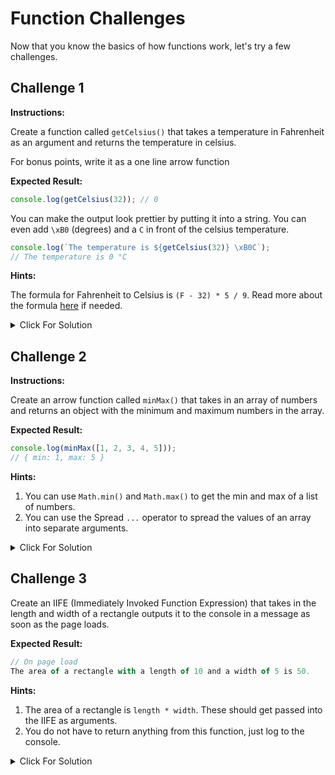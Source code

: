 # Function Challenges

Now that you know the basics of how functions work, let's try a few challenges.

## Challenge 1

**Instructions:**

Create a function called `getCelsius()` that takes a temperature in Fahrenheit as an argument and returns the temperature in celsius.

For bonus points, write it as a one line arrow function

**Expected Result:**

```JavaScript
console.log(getCelsius(32)); // 0
```

You can make the output look prettier by putting it into a string. You can even add `\xB0` (degrees) and a `C` in front of the celsius temperature.

```JavaScript
console.log(`The temperature is ${getCelsius(32)} \xB0C`);
// The temperature is 0 °C
```

**Hints:**

The formula for Fahrenheit to Celsius is `(F - 32) * 5 / 9`. Read more about the formula [here](https://www.cuemath.com/fahrenheit-to-celsius-formula/) if needed.

<details>
  <summary>Click For Solution</summary>
  
```JavaScript
//Solution Here

````

</details>


## Challenge 2

**Instructions:**

Create an arrow function called `minMax()` that takes in an array of numbers and returns an object with the minimum and maximum numbers in the array.

**Expected Result:**

```JavaScript
console.log(minMax([1, 2, 3, 4, 5]));
// { min: 1, max: 5 }
```

**Hints:**

1.  You can use `Math.min()` and `Math.max()` to get the min and max of a list of numbers.
2.  You can use the Spread `...` operator to spread the values of an array into separate arguments.

<details>
  <summary>Click For Solution</summary>

```JavaScript
//Solution

````

</details>

## Challenge 3

Create an IIFE (Immediately Invoked Function Expression) that takes in the length and width of a rectangle outputs it to the console in a message as soon as the page loads.

**Expected Result:**

```JavaScript
// On page load
The area of a rectangle with a length of 10 and a width of 5 is 50.
```

**Hints:**

1.  The area of a rectangle is `length * width`. These should get passed into the IIFE as arguments.
2.  You do not have to return anything from this function, just log to the console.

<details>
  <summary>Click For Solution</summary>
  
  ```JavaScript
//Solution

```
</details>

```
